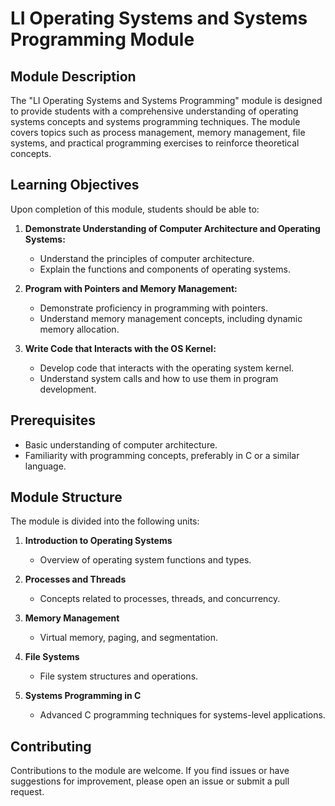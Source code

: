 # LI Operating Systems and Systems Programming Module


## Module Description

The "LI Operating Systems and Systems Programming" module is designed to provide students with a comprehensive understanding of operating systems concepts and systems programming techniques. The module covers topics such as process management, memory management, file systems, and practical programming exercises to reinforce theoretical concepts.

## Learning Objectives

Upon completion of this module, students should be able to:

1. **Demonstrate Understanding of Computer Architecture and Operating Systems:**
   - Understand the principles of computer architecture.
   - Explain the functions and components of operating systems.

2. **Program with Pointers and Memory Management:**
   - Demonstrate proficiency in programming with pointers.
   - Understand memory management concepts, including dynamic memory allocation.

3. **Write Code that Interacts with the OS Kernel:**
   - Develop code that interacts with the operating system kernel.
   - Understand system calls and how to use them in program development.

## Prerequisites

- Basic understanding of computer architecture.
- Familiarity with programming concepts, preferably in C or a similar language.

## Module Structure

The module is divided into the following units:

1. **Introduction to Operating Systems**
   - Overview of operating system functions and types.

2. **Processes and Threads**
   - Concepts related to processes, threads, and concurrency.

3. **Memory Management**
   - Virtual memory, paging, and segmentation.

4. **File Systems**
   - File system structures and operations.

5. **Systems Programming in C**
   - Advanced C programming techniques for systems-level applications.

## Contributing

Contributions to the module are welcome. If you find issues or have suggestions for improvement, please open an issue or submit a pull request.
